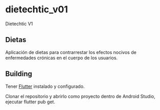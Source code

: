 # dietechtic_v01

Dietechtic V1

## Dietas

Aplicación de dietas para contrarrestar los efectos nocivos de enfermedades crónicas en el cuerpo de los usuarios.

## Building

Tener [Flutter](https://flutter.dev/)
instalado y configurado.

Clonar el repositorio y abrirlo como proyecto dentro de Android Studio, ejecutar flutter pub get.
